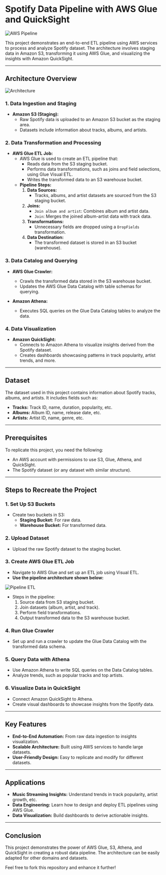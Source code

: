 # Spotify Data Pipeline with AWS Glue and QuickSight

![AWS Pipeline](https://github.com/user-attachments/assets/02785b72-e493-40cf-926c-8ffd786b3e5c)


This project demonstrates an end-to-end ETL pipeline using AWS services to process and analyze Spotify dataset. The architecture involves staging data in Amazon S3, transforming it using AWS Glue, and visualizing the insights with Amazon QuickSight.

---

## Architecture Overview

![Architecture](https://github.com/user-attachments/assets/4b530552-f738-45f6-b893-f11173fa8ef1)


### 1. **Data Ingestion and Staging**
- **Amazon S3 (Staging):**
  - Raw Spotify data is uploaded to an Amazon S3 bucket as the staging area.
  - Datasets include information about tracks, albums, and artists.

### 2. **Data Transformation and Processing**
- **AWS Glue ETL Job:**
  - AWS Glue is used to create an ETL pipeline that:
    - Reads data from the S3 staging bucket.
    - Performs data transformations, such as joins and field selections, using Glue Visual ETL.
    - Writes the transformed data to an S3 warehouse bucket.
  - **Pipeline Steps:**
    1. **Data Sources:**
        - Tracks, albums, and artist datasets are sourced from the S3 staging bucket.
    2. **Joins:**
        - `Join album and artist`: Combines album and artist data.
        - `Join`: Merges the joined album-artist data with track data.
    3. **Transformations:**
        - Unnecessary fields are dropped using a `DropFields` transformation.
    4. **Data Destination:**
        - The transformed dataset is stored in an S3 bucket (warehouse).

### 3. **Data Catalog and Querying**
- **AWS Glue Crawler:**
  - Crawls the transformed data stored in the S3 warehouse bucket.
  - Updates the AWS Glue Data Catalog with table schemas for querying.

- **Amazon Athena:**
  - Executes SQL queries on the Glue Data Catalog tables to analyze the data.

### 4. **Data Visualization**
- **Amazon QuickSight:**
  - Connects to Amazon Athena to visualize insights derived from the Spotify dataset.
  - Creates dashboards showcasing patterns in track popularity, artist trends, and more.

---

## Dataset
The dataset used in this project contains information about Spotify tracks, albums, and artists. It includes fields such as:
- **Tracks:** Track ID, name, duration, popularity, etc.
- **Albums:** Album ID, name, release date, etc.
- **Artists:** Artist ID, name, genre, etc.

---

## Prerequisites
To replicate this project, you need the following:
- An AWS account with permissions to use S3, Glue, Athena, and QuickSight.
- The Spotify dataset (or any dataset with similar structure).

---

## Steps to Recreate the Project

### 1. **Set Up S3 Buckets**
- Create two buckets in S3:
  - **Staging Bucket:** For raw data.
  - **Warehouse Bucket:** For transformed data.

### 2. **Upload Dataset**
- Upload the raw Spotify dataset to the staging bucket.

### 3. **Create AWS Glue ETL Job**
- Navigate to AWS Glue and set up an ETL job using Visual ETL.
- **Use the pipeline architecture shown below:**

 ![Pipeline ETL](https://github.com/user-attachments/assets/2a9f232a-bc63-4b11-8908-810cfe4640cc)


- Steps in the pipeline:
  1. Source data from S3 staging bucket.
  2. Join datasets (album, artist, and track).
  3. Perform field transformations.
  4. Output transformed data to the S3 warehouse bucket.

### 4. **Run Glue Crawler**
- Set up and run a crawler to update the Glue Data Catalog with the transformed data schema.

### 5. **Query Data with Athena**
- Use Amazon Athena to write SQL queries on the Data Catalog tables.
- Analyze trends, such as popular tracks and top artists.

### 6. **Visualize Data in QuickSight**
- Connect Amazon QuickSight to Athena.
- Create visual dashboards to showcase insights from the Spotify data.

---

## Key Features
- **End-to-End Automation:** From raw data ingestion to insights visualization.
- **Scalable Architecture:** Built using AWS services to handle large datasets.
- **User-Friendly Design:** Easy to replicate and modify for different datasets.

---

## Applications
- **Music Streaming Insights:** Understand trends in track popularity, artist growth, etc.
- **Data Engineering:** Learn how to design and deploy ETL pipelines using AWS Glue.
- **Data Visualization:** Build dashboards to derive actionable insights.

---

## Conclusion
This project demonstrates the power of AWS Glue, S3, Athena, and QuickSight in creating a robust data pipeline. The architecture can be easily adapted for other domains and datasets.

Feel free to fork this repository and enhance it further!
